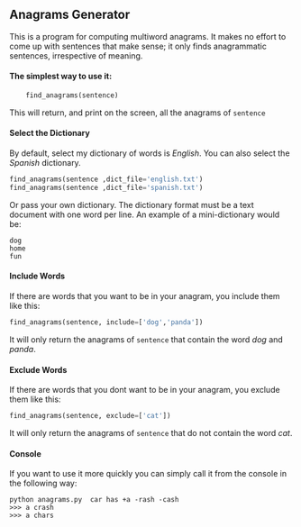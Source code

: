 
## Anagrams Generator

This is a program for computing multiword anagrams.  It makes no effort to come up with sentences that make sense; it only finds anagrammatic sentences, irrespective of meaning.

#### The simplest way to use it:
```python
	find_anagrams(sentence)
```

This will return, and print on the screen, all the  anagrams of `sentence`

#### Select the Dictionary

By default, select my dictionary of words is *English*. You can also select the *Spanish* dictionary.
```python
find_anagrams(sentence ,dict_file='english.txt')
find_anagrams(sentence ,dict_file='spanish.txt')
```
Or pass your own dictionary. The dictionary format must be a text document with one word per line. An example of a mini-dictionary would be:
```
dog
home
fun
```
#### Include Words
If there are words that you want to be in your anagram, you include them like this:
```python
find_anagrams(sentence, include=['dog','panda'])
```
It will only return the anagrams of `sentence` that contain the word *dog* and *panda*.


#### Exclude  Words
If there are words that you dont want to be in your anagram, you exclude them like this:
```python
find_anagrams(sentence, exclude=['cat'])
```
It will only return the anagrams of `sentence` that  do not contain the word *cat*.

#### Console
If you want to use it more quickly you can simply call it from the console in the following way:
```
python anagrams.py  car has +a -rash -cash
>>> a crash
>>> a chars
```